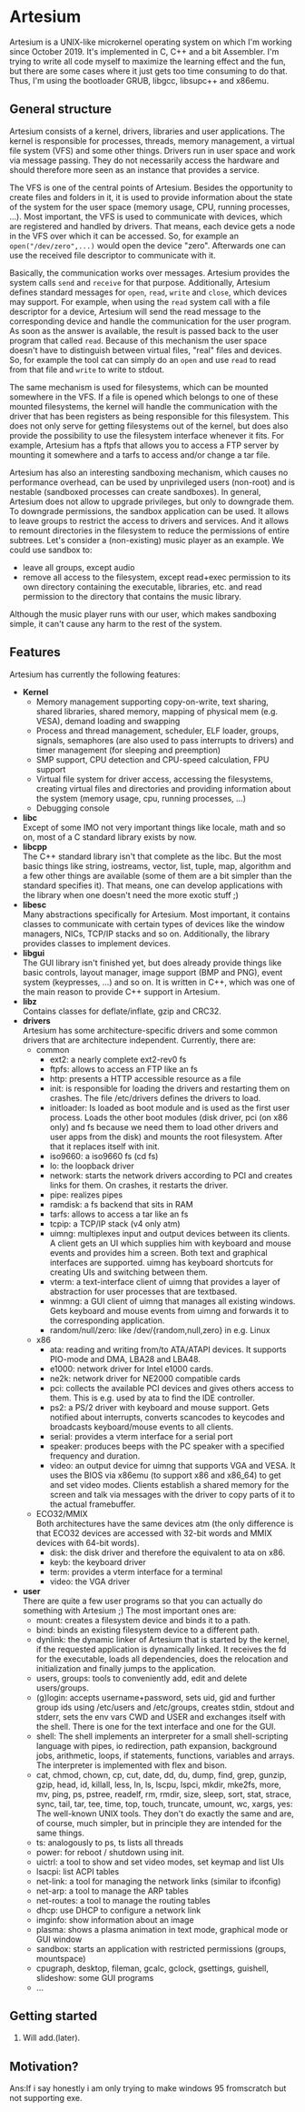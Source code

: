 Artesium
======

Artesium is a UNIX-like microkernel operating system on which I'm working since
October 2019. It's implemented in C, C++ and a bit Assembler. I'm trying to
write all code myself to maximize the learning effect and the fun, but
there are some cases where it just gets too time consuming to do that. Thus,
I'm using the bootloader GRUB, libgcc, libsupc++ and x86emu.


General structure
-----------------

Artesium consists of a kernel, drivers, libraries and user applications. The
kernel is responsible for processes, threads, memory management, a virtual
file system (VFS) and some other things. Drivers run in user space and work
via message passing. They do not necessarily access the hardware and should
therefore more seen as an instance that provides a service.

The VFS is one of the central points of Artesium. Besides the opportunity to
create files and folders in it, it is used to provide information about the
state of the system for the user space (memory usage, CPU, running
processes, ...). Most important, the VFS is used to communicate with devices,
which are registered and handled by drivers. That means, each device gets
a node in the VFS over which it can be accessed. So, for example an
`open("/dev/zero",...)` would open the device "zero". Afterwards one can use
the received file descriptor to communicate with it.

Basically, the communication works over messages. Artesium provides the
system calls `send` and `receive` for that purpose. Additionally, Artesium defines
standard messages for `open`, `read`, `write` and `close`, which devices
may support. For example, when using the `read` system call with a
file descriptor for a device, Artesium will send the read message to
the corresponding device and handle the communication for the user program.
As soon as the answer is available, the result is passed back to the
user program that called `read`.
Because of this mechanism the user space doesn't have to distinguish between
virtual files, "real" files and devices. So, for example the tool cat can
simply do an `open` and use `read` to read from that file and `write` to
write to stdout.

The same mechanism is used for filesystems, which can be mounted somewhere
in the VFS. If a file is opened which belongs to one of these mounted
filesystems, the kernel will handle the communication with the driver that
has been registers as being responsible for this filesystem. This does not
only serve for getting filesystems out of the kernel, but does also provide
the possibility to use the filesystem interface whenever it fits. For example,
Artesium has a ftpfs that allows you to access a FTP server by mounting it
somewhere and a tarfs to access and/or change a tar file.

Artesium has also an interesting sandboxing mechanism, which causes no
performance overhead, can be used by unprivileged users (non-root) and
is nestable (sandboxed processes can create sandboxes). In general, Artesium
does not allow to upgrade privileges, but only to downgrade them. To downgrade
permissions, the sandbox application can be used. It allows to leave groups
to restrict the access to drivers and services. And it allows to remount
directories in the filesystem to reduce the permissions of entire subtrees.
Let's consider a (non-existing) music player as an example. We could use
sandbox to:

* leave all groups, except audio
* remove all access to the filesystem, except read+exec permission to its own
  directory containing the executable, libraries, etc. and read permission to
  the directory that contains the music library.

Although the music player runs with our user, which makes sandboxing simple,
it can't cause any harm to the rest of the system.


Features
--------

Artesium has currently the following features:

* **Kernel**
    * Memory management supporting copy-on-write, text sharing,
      shared libraries, shared memory, mapping of physical mem (e.g. VESA),
      demand loading and swapping
    * Process and thread management, scheduler, ELF loader, groups, signals,
      semaphores (are also used to pass interrupts to drivers) and
      timer management (for sleeping and preemption)
    * SMP support, CPU detection and CPU-speed calculation, FPU support
    * Virtual file system for driver access, accessing the filesystems,
      creating virtual files and directories and providing information about
      the system (memory usage, cpu, running processes, ...)
    * Debugging console
* **libc**  
  Except of some IMO not very important things like locale, math and so on,
  most of a C standard library exists by now.
* **libcpp**  
  The C++ standard library isn't that complete as the libc. But the most basic
  things like string, iostreams, vector, list, tuple, map, algorithm and a few
  other things are available (some of them are a bit simpler than the standard
  specifies it). That means, one can develop applications with the library when
  one doesn't need the more exotic stuff ;)
* **libesc**  
  Many abstractions specifically for Artesium. Most important, it contains classes
  to communicate with certain types of devices like the window managers, NICs,
  TCP/IP stacks and so on. Additionally, the library provides classes to
  implement devices.
* **libgui**  
  The GUI library isn't finished yet, but does already provide things like
  basic controls, layout manager, image support (BMP and PNG), event system
  (keypresses, ...) and so on. It is written in C++, which was one of the main
  reason to provide C++ support in Artesium.
* **libz**  
  Contains classes for deflate/inflate, gzip and CRC32.
* **drivers**  
  Artesium has some architecture-specific drivers and some common drivers that
  are architecture independent. Currently, there are:
    * common
        * ext2: a nearly complete ext2-rev0 fs
        * ftpfs: allows to access an FTP like an fs
        * http: presents a HTTP accessible resource as a file
        * init: is responsible for loading the drivers and restarting them
          on crashes. The file /etc/drivers defines the drivers to load.
        * initloader: Is loaded as boot module and is used as the first user process.
          Loads the other boot modules (disk driver, pci (on x86 only) and fs
          because we need them to load other drivers and user apps from the disk)
          and mounts the root filesystem. After that it replaces itself with init.
        * iso9660: a iso9660 fs (cd fs)
        * lo: the loopback driver
        * network: starts the network drivers according to PCI and creates links
          for them. On crashes, it restarts the driver.
        * pipe: realizes pipes
        * ramdisk: a fs backend that sits in RAM
        * tarfs: allows to access a tar like an fs
        * tcpip: a TCP/IP stack (v4 only atm)
        * uimng: multiplexes input and output devices between its clients.
          A client gets an UI which supplies him with keyboard and mouse
          events and provides him a screen. Both text and graphical interfaces
          are supported. uimng has keyboard shortcuts for creating UIs and
          switching between them.
        * vterm: a text-interface client of uimng that provides a layer of
          abstraction for user processes that are textbased.
        * winmng: a GUI client of uimng that manages all existing windows. Gets
          keyboard and mouse events from uimng and forwards it to the
          corresponding application.
        * random/null/zero: like /dev/{random,null,zero} in e.g. Linux
    * x86
        * ata: reading and writing from/to ATA/ATAPI devices. It supports
          PIO-mode and DMA, LBA28 and LBA48.
        * e1000: network driver for Intel e1000 cards.
        * ne2k: network driver for NE2000 compatible cards
        * pci: collects the available PCI devices and gives others access to
          them. This is e.g. used by ata to find the IDE controller.
        * ps2: a PS/2 driver with keyboard and mouse support. Gets notified
          about interrupts, converts scancodes to keycodes and broadcasts
          keyboard/mouse events to all clients.
        * serial: provides a vterm interface for a serial port
        * speaker: produces beeps with the PC speaker with a specified
          frequency and duration.
        * video: an output device for uimng that supports VGA and VESA. It
          uses the BIOS via x86emu (to support x86 and x86_64) to get and set
          video modes. Clients establish a shared memory for the screen and
          talk via messages with the driver to copy parts of it to the actual
          framebuffer.
    * ECO32/MMIX  
      Both architectures have the same devices atm (the only difference is that
      ECO32 devices are accessed with 32-bit words and MMIX devices with 64-bit
      words).
        * disk: the disk driver and therefore the equivalent to ata on x86.
        * keyb: the keyboard driver
        * term: provides a vterm interface for a terminal
        * video: the VGA driver
* **user**  
  There are quite a few user programs so that you can actually do something with
  Artesium ;) The most important ones are:
    * mount: creates a filesystem device and binds it to a path.
    * bind: binds an existing filesystem device to a different path.
    * dynlink: the dynamic linker of Artesium that is started by the kernel, if
      the requested application is dynamically linked. It receives the fd for
      the executable, loads all dependencies, does the relocation and
      initialization and finally jumps to the application.
    * users, groups: tools to conveniently add, edit and delete users/groups.
    * (g)login: accepts username+password, sets uid, gid and further group ids
      using /etc/users and /etc/groups, creates stdin, stdout and stderr, sets
      the env vars CWD and USER and exchanges itself with the shell. There is
      one for the text interface and one for the GUI.
    * shell: The shell implements an interpreter for a small shell-scripting
      language with pipes, io redirection, path expansion, background jobs,
      arithmetic, loops, if statements, functions, variables and arrays.
      The interpreter is implemented with flex and bison.
    * cat, chmod, chown, cp, cut, date, dd, du, dump, find, grep, gunzip, gzip,
      head, id, killall, less, ln, ls, lscpu, lspci, mkdir, mke2fs, more, mv,
      ping, ps, pstree, readelf, rm, rmdir, size, sleep, sort, stat, strace, sync,
      tail, tar, tee, time, top, touch, truncate, umount, wc, xargs, yes: The
      well-known UNIX tools. They don't do exactly the same and are, of course,
      much simpler, but in principle they are intended for the same things.
    * ts: analogously to ps, ts lists all threads
    * power: for reboot / shutdown using init.
    * uictrl: a tool to show and set video modes, set keymap and list UIs
    * lsacpi: list ACPI tables
    * net-link: a tool for managing the network links (similar to ifconfig)
    * net-arp: a tool to manage the ARP tables
    * net-routes: a tool to manage the routing tables
    * dhcp: use DHCP to configure a network link
    * imginfo: show information about an image
    * plasma: shows a plasma animation in text mode, graphical mode or GUI window
    * sandbox: starts an application with restricted permissions (groups, mountspace)
    * cpugraph, desktop, fileman, gcalc, gclock, gsettings, guishell, slideshow:
      some GUI programs
    * ...


Getting started
---------------

1. Will add.(later).


Motivation?
---------------
Ans:If i say honestly i am only trying to make windows 95 fromscratch but not supporting exe.
